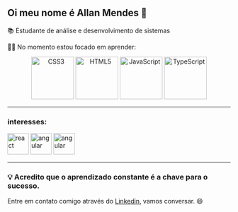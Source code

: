 ## Oi meu nome é Allan Mendes  👋

📚 Estudante de análise e desenvolvimento de sistemas

👨‍🎓 No momento estou focado em aprender:

<p align="center">
  <img src="https://github.com/allan516/allan516/assets/79980519/ec551263-5df9-4d74-9b7d-f87d233c9155" alt="CSS3" width="96" height="96">
  <img src="https://github.com/allan516/allan516/assets/79980519/bded9730-3d78-4871-a3e0-e5c3fc9ddd60" alt="HTML5" width="96" height="96">
  <img src="https://github.com/allan516/allan516/assets/79980519/1313c224-8d58-4bc8-98c1-626870fef52b" alt="JavaScript" width="96" height="96">
  <img src="https://github.com/user-attachments/assets/3896d932-373f-47e7-b97d-128cf7df7338" alt="TypeScript" width="96" height="96">
</p>


---

### interesses:

<p align="left">
  <img src="https://github.com/allan516/allan516/assets/79980519/2a7542ed-a396-4aaa-94de-35962da4bcad" alt="react" width="48" height="48">
  <img src="https://github.com/allan516/allan516/assets/79980519/ea991b28-ca43-4b3f-a42c-415e09bc93ee" alt="angular" height="48" width="48px">
   <img src="https://github.com/user-attachments/assets/4792d993-ccaf-4e51-82ab-b93b61d93e40" alt="angular" height="48" width="48px"> 
</p>

---

### 💡 Acredito que o aprendizado constante é a chave para o sucesso.

Entre em contato comigo através do [Linkedin](https://www.linkedin.com/in/allan-mendes-437182283/), vamos conversar. 😄

<!--
**allan516/allan516** is a ✨ _special_ ✨ repository because its `README.md` (this file) appears on your GitHub profile.

Here are some ideas to get you started:

- 🔭 I’m currently working on ...
- 🌱 I’m currently learning ...
- 👯 I’m looking to collaborate on ...
- 🤔 I’m looking for help with ...
- 💬 Ask me about ...
- 📫 How to reach me: ...
- 😄 Pronouns: ...
- ⚡ Fun fact: ...
-->

